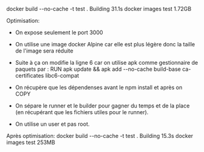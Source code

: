 docker build --no-cache -t test .
Building 31.1s
docker images
test        1.72GB

Optimisation: 
- On expose seulement le port 3000
- On utilise une image docker Alpine car elle est plus légère  donc la taille de l'image sera réduite
- Suite à ça on modifie la ligne 6 car on utilise apk comme gestionnaire de paquets par : 
    RUN apk update && apk add --no-cache build-base ca-certificates libc6-compat

- On récupère que les dépendenses avant le npm install et après on COPY 
- On sépare le runner et le builder pour gagner du temps et de la place (en récupérant que les fichiers utiles pour le runner).
- On utilise un user et pas root.

Après optimisation:
docker build --no-cache -t test .
Building 15.3s
docker images
test        253MB

